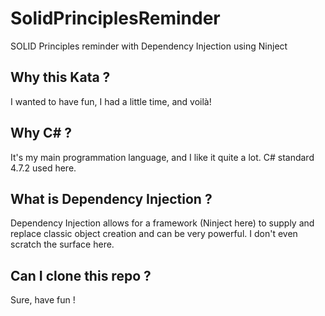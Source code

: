 # SolidPrinciplesReminder
SOLID Principles reminder with Dependency Injection using Ninject

## Why this Kata ?
I wanted to have fun, I had a little time, and voilà!

## Why C# ?
It's my main programmation language, and I like it quite a lot.
C# standard 4.7.2 used here.

## What is Dependency Injection ?
Dependency Injection allows for a framework (Ninject here) to supply and replace classic object creation and can be very powerful.
I don't even scratch the surface here.

## Can I clone this repo ?
Sure, have fun !
